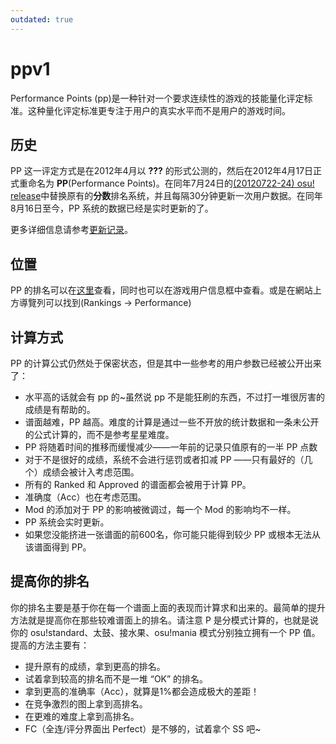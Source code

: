 ```yaml
---
outdated: true
---
```


# ppv1

Performance Points (pp)是一种针对一个要求连续性的游戏的技能量化评定标准。这种量化评定标准更专注于用户的真实水平而不是用户的游戏时间。

## 历史

PP 这一评定方式是在2012年4月以 **???** 的形式公测的，然后在2012年4月17日正式重命名为 **PP**(Performance Points)。在同年7月24日的[(20120722-24) osu! release](https://osu.ppy.sh/community/forums/posts/1687719)中替换原有的**分数**排名系统，并且每隔30分钟更新一次用户数据。在同年8月16日至今，PP 系统的数据已经是实时更新的了。

更多详细信息请参考[更新记录](https://osu.ppy.sh/community/forums/topics/92185)。

## 位置

PP 的排名可以在[这里](https://osu.ppy.sh/rankings/osu/performance)查看，同时也可以在游戏用户信息框中查看。或是在網站上方導覽列可以找到(Rankings -> Performance)

## 计算方式

PP 的计算公式仍然处于保密状态，但是其中一些参考的用户参数已经被公开出来了：

- 水平高的话就会有 pp 的~虽然说 pp 不是能狂刷的东西，不过打一堆很厉害的成绩是有帮助的。
- 谱面越难，PP 越高。难度的计算是通过一些不开放的统计数据和一条未公开的公式计算的，而不是参考星星难度。
- PP 将随着时间的推移而缓慢减少——一年前的记录只值原有的一半 PP 点数
- 对于不是很好的成绩，系统不会进行惩罚或者扣减 PP ——只有最好的（几个）成绩会被计入考虑范围。
- 所有的 Ranked 和 Approved 的谱面都会被用于计算 PP。
- 准确度（Acc）也在考虑范围。
- Mod 的添加对于 PP 的影响被微调过，每一个 Mod 的影响均不一样。
- PP 系统会实时更新。
- 如果您没能挤进一张谱面的前600名，你可能只能得到较少 PP 或根本无法从该谱面得到 PP。

## 提高你的排名

你的排名主要是基于你在每一个谱面上面的表现而计算求和出来的。最简单的提升方法就是提高你在那些较难谱面上的排名。请注意 P 是分模式计算的，也就是说你的 osu!standard、太鼓、接水果、osu!mania 模式分别独立拥有一个 PP 值。提高的方法主要有：

- 提升原有的成绩，拿到更高的排名。
- 试着拿到较高的排名而不是一堆 “OK” 的排名。
- 拿到更高的准确率（Acc），就算是1%都会造成极大的差距！
- 在竞争激烈的图上拿到高排名。
- 在更难的难度上拿到高排名。
- FC（全连/评分界面出 Perfect）是不够的，试着拿个 SS 吧~
